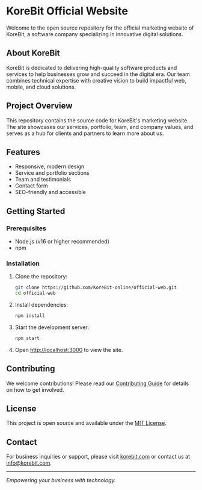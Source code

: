 
# KoreBit Official Website

Welcome to the open source repository for the official marketing website of KoreBit, a software company specializing in innovative digital solutions.

## About KoreBit

KoreBit is dedicated to delivering high-quality software products and services to help businesses grow and succeed in the digital era. Our team combines technical expertise with creative vision to build impactful web, mobile, and cloud solutions.

## Project Overview

This repository contains the source code for KoreBit's marketing website. The site showcases our services, portfolio, team, and company values, and serves as a hub for clients and partners to learn more about us.

## Features
- Responsive, modern design
- Service and portfolio sections
- Team and testimonials
- Contact form
- SEO-friendly and accessible

## Getting Started

### Prerequisites
- Node.js (v16 or higher recommended)
- npm

### Installation
1. Clone the repository:
	```sh
	git clone https://github.com/KoreBit-online/official-web.git
	cd official-web
	```
2. Install dependencies:
	```sh
	npm install
	```
3. Start the development server:
	```sh
	npm start
	```
4. Open [http://localhost:3000](http://localhost:3000) to view the site.

## Contributing

We welcome contributions! Please read our [Contributing Guide](CONTRIBUTING.md) for details on how to get involved.

## License

This project is open source and available under the [MIT License](LICENSE).

## Contact

For business inquiries or support, please visit [korebit.com](https://korebit.com) or contact us at info@korebit.com.

---

*Empowering your business with technology.*
